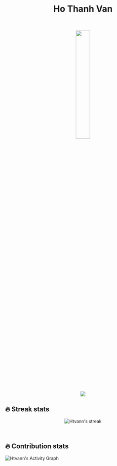 <div id="header" align="center">
<br>
  <h1>Ho Thanh Van</h1>
  <br>
  <br>
 
  <img src="https://instagram.fsgn4-1.fna.fbcdn.net/v/t51.2885-15/329258860_1256515115211085_2656177982001651460_n.jpg?stp=dst-jpg_e35_p1080x1080&_nc_ht=instagram.fsgn4-1.fna.fbcdn.net&_nc_cat=101&_nc_ohc=0J6xnQEHDxYAX_46S9Q&edm=ACWDqb8BAAAA&ccb=7-5&ig_cache_key=MzAzMzczMTg3MDAxMDE4MjQxNQ%3D%3D.2-ccb7-5&oh=00_AfCjxH3mhJO1kt2HPM_YzpIuZ6iAQfNX6PMHQS-Ypn8c4w&oe=63F1A0F9&_nc_sid=1527a3" width="30%" />
 
<div align="center">
  <a href="https://open.spotify.com/user/6s6pbtefezpookh8gwnkko15v">
    <img src="https://readme-spotify-tingz.vercel.app/api/now-playing">
  </a>
</div>
</div>

## 🔥 Streak stats

<p align="center">
    <img title="🔥 Get streak stats for your profile at git.io/streak-stats" alt="Htvann's streak" src="https://github-readme-streak-stats.herokuapp.com/?user=Htvann&theme=monokai-metallian&hide_border=true"/>
</p>
<br>


## 🔥 Contribution stats
<img alt="Htvann's Activity Graph" src="https://denvercoder1-activity-graph.herokuapp.com/graph/?username=Htvann&bg_color=1F222E&color=F8D866&line=F85D7F&point=FFFFFF&hide_border=true" />
